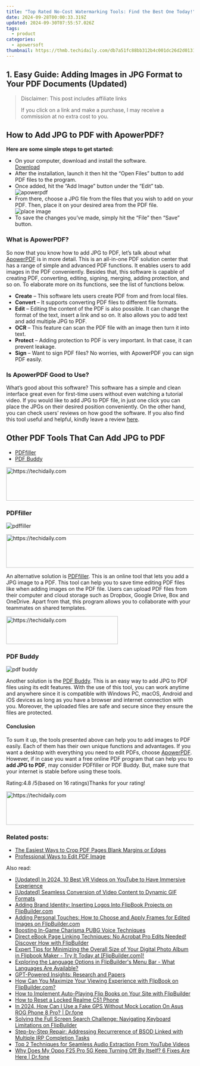 ```yaml
---
title: "Top Rated No-Cost Watermarking Tools: Find the Best One Today!"
date: 2024-09-28T00:00:33.319Z
updated: 2024-09-30T07:55:57.026Z
tags:
  - product
categories:
  - apowersoft
thumbnail: https://thmb.techidaily.com/db7a51fc88bb312b4c001dc26d2d013159de6bfbef053f36ef148640b15c567b.jpg
---
```


## 1. Easy Guide: Adding Images in JPG Format to Your PDF Documents (Updated)

>  Disclaimer: This post includes affiliate links
>
>  If you click on a link and make a purchase, I may receive a commission at no extra cost to you.
>

## How to Add JPG to PDF with ApowerPDF?

**Here are some simple steps to get started:**

* On your computer, download and install the software.  
[Download](https://tools.techidaily.com/apowersoft/products/)
* After the installation, launch it then hit the “Open Files” button to add PDF files to the program.
* Once added, hit the “Add Image” button under the “Edit” tab.  
![apowerpdf](https://www.apowersoft.com//webusupload.aoscdn.com/apowercom/wp-content/uploads/2020/07/add-image.jpg.webp)
* From there, choose a JPG file from the files that you wish to add on your PDF. Then, place it on your desired area from the PDF file.  
![place image](https://www.apowersoft.com//webusupload.aoscdn.com/apowercom/wp-content/uploads/2020/07/place-jpg.jpg.webp)
* To save the changes you’ve made, simply hit the “File” then “Save” button.

### What is ApowerPDF?

So now that you know how to add JPG to PDF, let’s talk about what [ApowerPDF](https://tools.techidaily.com/apowersoft/apower-pdf/) is in more detail. This is an all-in-one PDF solution center that has a range of simple and advanced PDF functions. It enables users to add images in the PDF conveniently. Besides that, this software is capable of creating PDF, converting, editing, signing, merging, adding protection, and so on. To elaborate more on its functions, see the list of functions below.

* **Create** – This software lets users create PDF from and from local files.
* **Convert** – It supports converting PDF files to different file formats.
* **Edit**  – Editing the content of the PDF is also possible. It can change the format of the text, insert a link and so on. It also allows you to add text and add multiple JPG to PDF.
* **OCR** – This feature can scan the PDF file with an image then turn it into text.
* **Protect** – Adding protection to PDF is very important. In that case, it can prevent leakage.
* **Sign** – Want to sign PDF files? No worries, with ApowerPDF you can sign PDF easily.

### Is ApowerPDF Good to Use?

What’s good about this software? This software has a simple and clean interface great even for first-time users without even watching a tutorial video. If you would like to add JPG to PDF file, in just one click you can place the JPGs on their desired position conveniently. On the other hand, you can check users’ reviews on how good the software. If you also find this tool useful and helpful, kindly leave a review [here](https://www.g2crowd.com/products/apowerpdf/reviews).

## Other PDF Tools That Can Add JPG to PDF

* [PDFfiller](https://tools.techidaily.com/apowersoft/products/)
* [PDF Buddy](https://tools.techidaily.com/apowersoft/products/)

<!-- affiliate ads begin -->
<a href="https://aligracehair.sjv.io/c/5597632/2087267/19272" target="_top" id="2087267">
  <img src="//a.impactradius-go.com/display-ad/19272-2087267" border="0" alt="https://techidaily.com" width="728" height="90"/>
</a>
<img height="0" width="0" src="https://aligracehair.sjv.io/i/5597632/2087267/19272" style="position:absolute;visibility:hidden;" border="0" />
<!-- affiliate ads end -->

### PDFfiller

![pdffiller](https://www.apowersoft.com//webusupload.aoscdn.com/apowercom/wp-content/uploads/2020/07/add-image-pdffiller.jpg.webp)

<!-- affiliate ads begin -->
<a href="https://ephamedtechinc.pxf.io/c/5597632/2136624/26400" target="_top" id="2136624">
  <img src="//a.impactradius-go.com/display-ad/26400-2136624" border="0" alt="https://techidaily.com" width="728" height="90"/>
</a>
<img height="0" width="0" src="https://ephamedtechinc.pxf.io/i/5597632/2136624/26400" style="position:absolute;visibility:hidden;" border="0" />
<!-- affiliate ads end -->

An alternative solution is [PDFfiller](https://www.pdffiller.com/en/categories/add-image.htm). This is an online tool that lets you add a JPG image to a PDF. This tool can help you to save time editing PDF files like when adding images on the PDF file. Users can upload PDF files from their computer and cloud storage such as Dropbox, Google Drive, Box and OneDrive. Apart from that, this program allows you to collaborate with your teammates on shared templates.

<!-- affiliate ads begin -->
<a href="https://25home.pxf.io/c/5597632/2148643/16836" target="_top" id="2148643">
  <img src="//a.impactradius-go.com/display-ad/16836-2148643" border="0" alt="https://techidaily.com" width="300" height="75"/>
</a>
<img height="0" width="0" src="https://25home.pxf.io/i/5597632/2148643/16836" style="position:absolute;visibility:hidden;" border="0" />
<!-- affiliate ads end -->

### PDF Buddy

![pdf buddy](https://www.apowersoft.com//webusupload.aoscdn.com/apowercom/wp-content/uploads/2020/07/add-jpg-using-pdfbuddy.jpg.webp)

Another solution is the [PDF Buddy](https://www.pdfbuddy.com/how-to/add-image-to-pdf). This is an easy way to add JPG to PDF files using its edit features. With the use of this tool, you can work anytime and anywhere since it is compatible with Windows PC, macOS, Android and iOS devices as long as you have a browser and internet connection with you. Moreover, the uploaded files are safe and secure since they ensure the files are protected.

#### Conclusion

To sum it up, the tools presented above can help you to add images to PDF easily. Each of them has their own unique functions and advantages. If you want a desktop with everything you need to edit PDFs, choose [ApowerPDF](https://tools.techidaily.com/apowersoft/apower-pdf/). However, if in case you want a free online PDF program that can help you to **add JPG to PDF**, may consider PDFfiller or PDF Buddy. But, make sure that your internet is stable before using these tools.

Rating:4.8 /5(based on 16 ratings)Thanks for your rating!

<!-- affiliate ads begin -->
<a href="https://appsumo.8odi.net/c/5597632/2105867/7443" target="_top" id="2105867">
  <img src="//a.impactradius-go.com/display-ad/7443-2105867" border="0" alt="https://techidaily.com" width="728" height="90"/>
</a>
<img height="0" width="0" src="https://appsumo.8odi.net/i/5597632/2105867/7443" style="position:absolute;visibility:hidden;" border="0" />
<!-- affiliate ads end -->

### Related posts:

* [The Easiest Ways to Crop PDF Pages Blank Margins or Edges](https://tools.techidaily.com/apowersoft/apower-pdf/)
* [Professional Ways to Edit PDF Image](https://tools.techidaily.com/apowersoft/apower-pdf/)

<ins class="adsbygoogle"
     style="display:block"
     data-ad-format="autorelaxed"
     data-ad-client="ca-pub-7571918770474297"
     data-ad-slot="1223367746"></ins>

<ins class="adsbygoogle"
     style="display:block"
     data-ad-client="ca-pub-7571918770474297"
     data-ad-slot="8358498916"
     data-ad-format="auto"
     data-full-width-responsive="true"></ins>

<span class="atpl-alsoreadstyle">Also read:</span>
<div><ul>
<li><a href="https://facebook-video-footage.techidaily.com/updated-in-2024-10-best-vr-videos-on-youtube-to-have-immersive-experience/"><u>[Updated] In 2024, 10 Best VR Videos on YouTube to Have Immersive Experience</u></a></li>
<li><a href="https://facebook-video-share.techidaily.com/updated-seamless-conversion-of-video-content-to-dynamic-gif-formats/"><u>[Updated] Seamless Conversion of Video Content to Dynamic GIF Formats</u></a></li>
<li><a href="https://fox-place.techidaily.com/adding-brand-identity-inserting-logos-into-flipbook-projects-on-flipbuildercom/"><u>Adding Brand Identity: Inserting Logos Into FlipBook Projects on FlipBuilder.com</u></a></li>
<li><a href="https://fox-place.techidaily.com/adding-personal-touches-how-to-choose-and-apply-frames-for-edited-images-on-flipbuildercom/"><u>Adding Personal Touches: How to Choose and Apply Frames for Edited Images on FlipBuilder.com</u></a></li>
<li><a href="https://extra-resources.techidaily.com/boosting-in-game-charisma-pubg-voice-techniques/"><u>Boosting In-Game Charisma PUBG Voice Techniques</u></a></li>
<li><a href="https://fox-place.techidaily.com/direct-ebook-page-linking-techniques-no-acrobat-pro-edits-needed-discover-how-with-flipbuilder/"><u>Direct eBook Page Linking Techniques: No Acrobat Pro Edits Needed! Discover How with FlipBuilder</u></a></li>
<li><a href="https://fox-place.techidaily.com/expert-tips-for-minimizing-the-overall-size-of-your-digital-photo-album-in-flipbook-maker-try-it-today-at-flipbuildercom/"><u>Expert Tips for Minimizing the Overall Size of Your Digital Photo Album in Flipbook Maker - Try It Today at [FlipBuilder.com]!</u></a></li>
<li><a href="https://fox-place.techidaily.com/exploring-the-language-options-in-flipbuilders-menu-bar-what-languages-are-available/"><u>Exploring the Language Options in FlipBuilder's Menu Bar - What Languages Are Available?</u></a></li>
<li><a href="https://tech-hub.techidaily.com/gpt-powered-insights-research-and-papers/"><u>GPT-Powered Insights: Research and Papers</u></a></li>
<li><a href="https://fox-place.techidaily.com/how-can-you-maximize-your-viewing-experience-with-flipbook-on-flipbuildercom/"><u>How Can You Maximize Your Viewing Experience with FlipBook on FlipBuilder.com?</u></a></li>
<li><a href="https://fox-place.techidaily.com/how-to-implement-auto-playing-flip-books-on-your-site-with-flipbuilder/"><u>How to Implement Auto-Playing Flip Books on Your Site with FlipBuilder</u></a></li>
<li><a href="https://easy-unlock-android.techidaily.com/how-to-reset-a-locked-realme-c51-phone-by-drfone-android/"><u>How to Reset a Locked Realme C51 Phone</u></a></li>
<li><a href="https://review-topics.techidaily.com/in-2024-how-can-i-use-a-fake-gps-without-mock-location-on-asus-rog-phone-8-pro-drfone-by-drfone-virtual-android/"><u>In 2024, How Can I Use a Fake GPS Without Mock Location On Asus ROG Phone 8 Pro? | Dr.fone</u></a></li>
<li><a href="https://fox-place.techidaily.com/solving-the-full-screen-search-challenge-navigating-keyboard-limitations-on-flipbuilder/"><u>Solving the Full Screen Search Challenge: Navigating Keyboard Limitations on FlipBuilder</u></a></li>
<li><a href="https://blue-screen-error.techidaily.com/step-by-step-repair-addressing-recurrerence-of-bsod-linked-with-multiple-irp-completion-tasks/"><u>Step-by-Step Repair: Addressing Recurrerence of BSOD Linked with Multiple IRP Completion Tasks</u></a></li>
<li><a href="https://technical-tips.techidaily.com/top-2-techniques-for-seamless-audio-extraction-from-youtube-videos/"><u>Top 2 Techniques for Seamless Audio Extraction From YouTube Videos</u></a></li>
<li><a href="https://howto.techidaily.com/why-does-my-oppo-f25-pro-5g-keep-turning-off-by-itself-6-fixes-are-here-drfone-by-drfone-fix-android-problems-fix-android-problems/"><u>Why Does My Oppo F25 Pro 5G Keep Turning Off By Itself? 6 Fixes Are Here | Dr.fone</u></a></li>
</ul></div>

